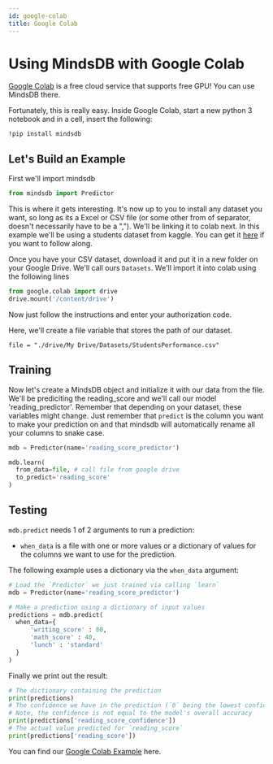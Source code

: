 ```yaml
---
id: google-colab
title: Google Colab
---
```


# Using MindsDB with Google Colab

[Google Colab](https://colab.research.google.com) is a free cloud service that supports free GPU!
You can use MindsDB there.

Fortunately, this is really easy.
Inside Google Colab, start a new python 3 notebook and in a cell, insert the following:
```
!pip install mindsdb
```

## Let's Build an Example

First we'll import mindsdb
```python
from mindsdb import Predictor
```
This is where it gets interesting. It's now up to you to install any dataset you want, so long as its a Excel or CSV file (or some other from of separator, doesn't necessarily have to be a ","). We'll be linking it to colab next.
In this example we'll be using a students dataset from kaggle. You can get it [here](https://www.kaggle.com/spscientist/students-performance-in-exams) if you want to follow along.

Once you have your CSV dataset, download it and put it in a new folder on your Google Drive. We'll call ours `Datasets`.
We'll import it into colab using the following lines
```python
from google.colab import drive
drive.mount('/content/drive')
```
Now just follow the instructions and enter your authorization code.

Here, we'll create a file variable that stores the path of our dataset.

```
file = "./drive/My Drive/Datasets/StudentsPerformance.csv"
```


## Training

Now let's create a MindsDB object and initialize it with our data from the file. We'll be prediciting the reading_score and we'll call our model 'reading_predictor'.
Remember that depending on your dataset, these variables might change. Just remember that `predict` is the column you want to make your prediction on and that mindsdb will automatically rename all your columns to snake case.
```python
mdb = Predictor(name='reading_score_predictor')

mdb.learn(
  from_data=file, # call file from google drive
  to_predict='reading_score'
)
```

## Testing

`mdb.predict` needs 1 of 2 arguments to run a prediction:

* `when_data` is a file with one or more values or a dictionary of values for the columns we want to use for the prediction.

The following example uses a dictionary via the `when_data` argument:


```python
# Load the `Predictor` we just trained via calling `learn`
mdb = Predictor(name='reading_score_predictor')

# Make a prediction using a dictionary of input values
predictions = mdb.predict(
  when_data={
      'writing_score' : 80,
      'math_score' : 40,
      'lunch' : 'standard'
  }
)
```

Finally we print out the result:

```python
# The dictionary containing the prediction
print(predictions)
# The confidence we have in the prediction (`0` being the lowest confidence and `1` being 100% confident)
# Note, the confidence is not equal to the model's overall accuracy
print(predictions['reading_score_confidence'])
# The actual value predicted for `reading_score`
print(predictions['reading_score'])
```

You can find our [Google Colab Example](https://colab.research.google.com/drive/1qsIkMeAQFE-MOEANd1c6KMyT44OnycSb)  here.
